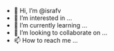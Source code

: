 - 👋 Hi, I’m @israfv
- 👀 I’m interested in ...
- 🌱 I’m currently learning ...
- 💞️ I’m looking to collaborate on ...
- 📫 How to reach me ...

<!---
israfv/israfv is a ✨ special ✨ repository because its `README.md` (this file) appears on your GitHub profile.
You can click the Preview link to take a look at your changes.
--->
